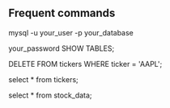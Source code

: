 ## Frequent commands

mysql -u your_user -p your_database

your_password
SHOW TABLES;

DELETE FROM tickers
WHERE ticker = 'AAPL';


select * from tickers;

select * from stock_data;